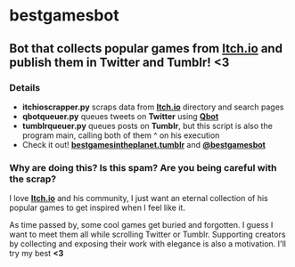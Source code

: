 # bestgamesbot

## Bot that collects popular games from [Itch.io](https://itch.io/) and publish them in Twitter and Tumblr! <3

### Details

- **itchioscrapper.py** scraps data from **[Itch.io](https://itch.io/)** directory and search pages
- **qbotqueuer.py** queues tweets on **Twitter** using **[Qbot](https://github.com/alvivar/qbot)**
- **tumblrqueuer.py** queues posts on **Tumblr**, but this script is also the program main, calling both of them ^ on his execution
- Check it out! **[bestgamesintheplanet.tumblr](https://bestgamesintheplanet.tumblr.com/)** and **[@bestgamesbot](https://twitter.com/bestgamesbot)**

### Why are doing this? Is this spam? Are you being careful with the scrap?

I love **[Itch.io](https://itch.io/)** and his community, I just want an
eternal collection of his popular games to get inspired when I feel like it.

As time passed by, some cool games get buried and forgotten. I guess I want to
meet them all while scrolling Twitter or Tumblr. Supporting creators by
collecting and exposing their work with elegance is also a motivation. I'll try
my best **<3**
